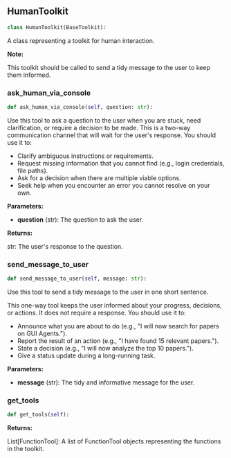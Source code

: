 <a id="camel.toolkits.human_toolkit"></a>

<a id="camel.toolkits.human_toolkit.HumanToolkit"></a>

## HumanToolkit

```python
class HumanToolkit(BaseToolkit):
```

A class representing a toolkit for human interaction.

**Note:**

This toolkit should be called to send a tidy message to the user to
keep them informed.

<a id="camel.toolkits.human_toolkit.HumanToolkit.ask_human_via_console"></a>

### ask_human_via_console

```python
def ask_human_via_console(self, question: str):
```

Use this tool to ask a question to the user when you are stuck,
need clarification, or require a decision to be made. This is a
two-way communication channel that will wait for the user's response.
You should use it to:
- Clarify ambiguous instructions or requirements.
- Request missing information that you cannot find (e.g., login
credentials, file paths).
- Ask for a decision when there are multiple viable options.
- Seek help when you encounter an error you cannot resolve on your own.

**Parameters:**

- **question** (str): The question to ask the user.

**Returns:**

  str: The user's response to the question.

<a id="camel.toolkits.human_toolkit.HumanToolkit.send_message_to_user"></a>

### send_message_to_user

```python
def send_message_to_user(self, message: str):
```

Use this tool to send a tidy message to the user in one short
sentence.

This one-way tool keeps the user informed about your progress,
decisions, or actions. It does not require a response.
You should use it to:
- Announce what you are about to do (e.g., "I will now search for
papers on GUI Agents.").
- Report the result of an action (e.g., "I have found 15 relevant
papers.").
- State a decision (e.g., "I will now analyze the top 10 papers.").
- Give a status update during a long-running task.

**Parameters:**

- **message** (str): The tidy and informative message for the user.

<a id="camel.toolkits.human_toolkit.HumanToolkit.get_tools"></a>

### get_tools

```python
def get_tools(self):
```

**Returns:**

  List[FunctionTool]: A list of FunctionTool objects
representing the functions in the toolkit.
